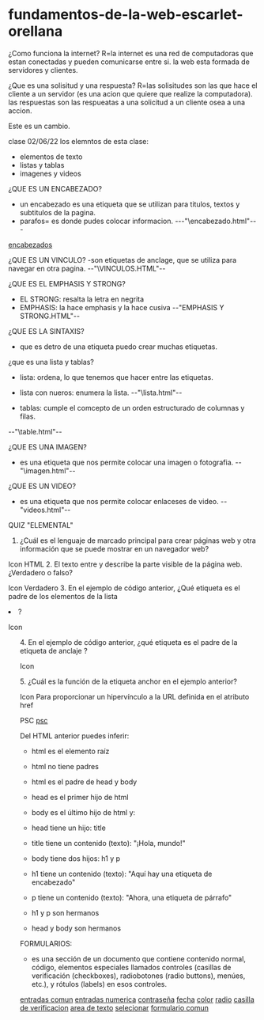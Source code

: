 # fundamentos-de-la-web-escarlet-orellana

¿Como funciona la internet?
R=la internet es una red de computadoras que estan conectadas y pueden comunicarse entre si. la web esta formada de servidores y clientes.

¿Que es una solisitud y una respuesta?
R=las solisitudes son las que hace el cliente a un servidor (es una acion que quiere que realize la computadora).
las respuestas son las respueatas a una solicitud a un cliente osea a una accion.


Este es un cambio.

clase 02/06/22
los elemntos de esta clase:
- elementos de texto
- listas y tablas
- imagenes y videos

¿QUE ES UN ENCABEZADO?
- un encabezado es una etiqueta que se utilizan para titulos, textos y subtitulos de la pagina.
- parafos= es donde pudes colocar informacion.
---"\encabezado.html"---

<a href="elementos-de-texto\encabezado.html">encabezados</a>

¿QUE ES UN VINCULO?
-son etiquetas de anclage, que se utiliza para navegar en otra pagina.
--"\VINCULOS.HTML"--

¿QUE ES EL EMPHASIS Y STRONG?
- EL STRONG: resalta la letra en negrita
- EMPHASIS: la hace emphasis y la hace cusiva 
--"EMPHASIS Y STRONG.HTML"--

¿QUE ES LA SINTAXIS?
- que es detro de una etiqueta puedo crear muchas etiquetas.

¿que es una lista y tablas?
- lista: ordena, lo que tenemos que hacer entre las etiquetas.
- lista con nueros: enumera la lista.
--"\lista.html"--

- tablas: cumple el comcepto de un orden estructurado de columnas y filas.

--"\table.html"--

¿QUE ES UNA IMAGEN?
- es una etiqueta que nos permite colocar una imagen o fotografia. 
--"\imagen.html"--

¿QUE ES UN VIDEO?
- es una etiqueta que nos permite colocar enlaceses de video.
--"videos.html"--

QUIZ "ELEMENTAL"

1. ¿Cuál es el lenguaje de marcado principal para crear páginas web y otra información que se puede mostrar en un navegador web?

Icon
HTML
2. El texto entre <body> y </body> describe la parte visible de la página web. ¿Verdadero o falso?

Icon
Verdadero
3. En el ejemplo de código anterior, ¿Qué etiqueta es el padre de los elementos de la lista <li>?

Icon
<ul>
4. En el ejemplo de código anterior, ¿qué etiqueta es el padre de la etiqueta de anclaje <a>?

Icon
<p>
5. ¿Cuál es la función de la etiqueta anchor <a> en el ejemplo anterior?

Icon
Para proporcionar un hipervínculo a la URL definida en el atributo href

PSC
<a href="fundamentos-de-la-web-escarlet-orellana\psc.html">psc</a></a>

Del HTML anterior puedes inferir:

- html es el elemento raíz
- html no tiene padres
- html es el padre de head y body
- head es el primer hijo de html
- body es el último hijo de html
y:

- head tiene un hijo: title
- title tiene un contenido (texto):  "¡Hola, mundo!"
- body tiene dos hijos: h1 y p
- h1 tiene un contenido (texto): "Aquí hay una etiqueta de encabezado"
- p tiene un contenido (texto): "Ahora, una etiqueta de párrafo"
- h1 y p son hermanos
- head y body son hermanos

FORMULARIOS:
- es una sección de un documento que contiene contenido normal, código, elementos especiales llamados controles (casillas de verificación (checkboxes), radiobotones (radio buttons), menúes, etc.), y rótulos (labels) en esos controles.

<a href="formularios\CASILLAS.HTML">entradas comun</a>
<a href="formularios\ENTREDAS-NUMERICAS.HTML">entradas numerica</a>
<a href="formularios\CONTRASAEÑAS.HTML">contraseña</a>
<a href="formularios\FECHA.HTML">fecha</a>
<a href="formularios\COLOR.HTML">color</a>
<a href="formularios\RADIO.HTML">radio</a>
<a href="formularios\CASILLAS.HTML">casilla de verificacion</a>
<a href="formularios\AREA-TEXTO.HTML">area de texto</a>
<a href="formularios\SELECIONAR.HTML">selecionar</a>
<a href="formularios\UN-FORMULARIO.HTML">formulario comun</a>